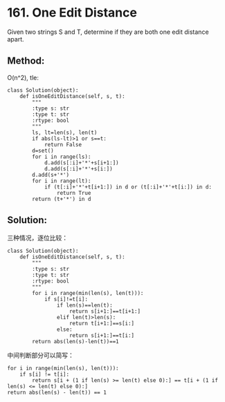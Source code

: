 # 161. One Edit Distance

Given two strings S and T, determine if they are both one edit distance apart.

## Method:

O(n^2), tle:

    class Solution(object):
        def isOneEditDistance(self, s, t):
            """
            :type s: str
            :type t: str
            :rtype: bool
            """
            ls, lt=len(s), len(t)
            if abs(ls-lt)>1 or s==t:
                return False
            d=set()
            for i in range(ls):
                d.add(s[:i]+'*'+s[i+1:])
                d.add(s[:i]+'*'+s[i:])
            d.add(s+'*')
            for i in range(lt):
                if (t[:i]+'*'+t[i+1:]) in d or (t[:i]+'*'+t[i:]) in d:
                    return True
            return (t+'*') in d
            
## Solution:

三种情况，逐位比较：

    class Solution(object):
        def isOneEditDistance(self, s, t):
            """
            :type s: str
            :type t: str
            :rtype: bool
            """
            for i in range(min(len(s), len(t))):
                if s[i]!=t[i]:
                    if len(s)==len(t):
                        return s[i+1:]==t[i+1:]
                    elif len(t)>len(s):
                        return t[i+1:]==s[i:]
                    else:
                        return s[i+1:]==t[i:]               
            return abs(len(s)-len(t))==1
            
中间判断部分可以简写：

    for i in range(min(len(s), len(t))):
        if s[i] != t[i]:
            return s[i + (1 if len(s) >= len(t) else 0):] == t[i + (1 if len(s) <= len(t) else 0):]
    return abs(len(s) - len(t)) == 1